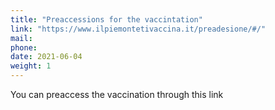 ```yaml
---
title: "Preaccessions for the vaccintation"
link: "https://www.ilpiemontetivaccina.it/preadesione/#/"
mail: 
phone: 
date: 2021-06-04
weight: 1
---
```


You can preaccess the vaccination through this link
